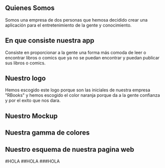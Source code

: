 ## Quienes Somos
Somos una empresa de dos personas que hemosa decidido crear una aplicación para el entretenimiento de la gente y conocimiento.


## En que consiste nuestra app
Consiste en proporcionar a la gente una forma más comoda de leer o encontrar libros o comics que ya no se puedan encontrar y puedan publicar sus libros o comics. 


## Nuestro logo
Hemos escogido este logo porque son las iniciales de nuestra empresa "RBooks" y hemos escogido el color naranja porque da a la gente confianza y por el exito que nos dara.

## Nuestro Mockup


## Nuestra gamma de colores


## Nuestro esquema de nuestra pagina web




#HOLA
##HOLA
###HOLA
